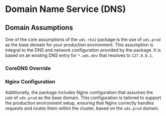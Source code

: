 # Domain Name Service (DNS)

## Domain Assumptions

One of the core assumptions of the `uds-rke2` package is the use of `uds.prod` as the base domain for your production environment. This assumption is integral to the DNS and network configuration provided by the package. It is based on an existing DNS entry for `*.uds.dev` that resolves to `127.0.0.1`.

### CoreDNS Override

<!-- TODO: create configuration documentation -->

### Nginx Configuration

Additionally, the package includes Nginx configuration that assumes the use of `uds.prod` as the base domain. This configuration is tailored to support the production environment setup, ensuring that Nginx correctly handles requests and routes them within the cluster, based on the `uds.prod` domain.
